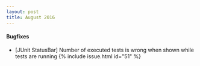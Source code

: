 ```yaml
---
layout: post
title: August 2016
---
```


#### Bugfixes
* [JUnit StatusBar] Number of executed tests is wrong when shown while tests are running {% include issue.html id="51" %}

